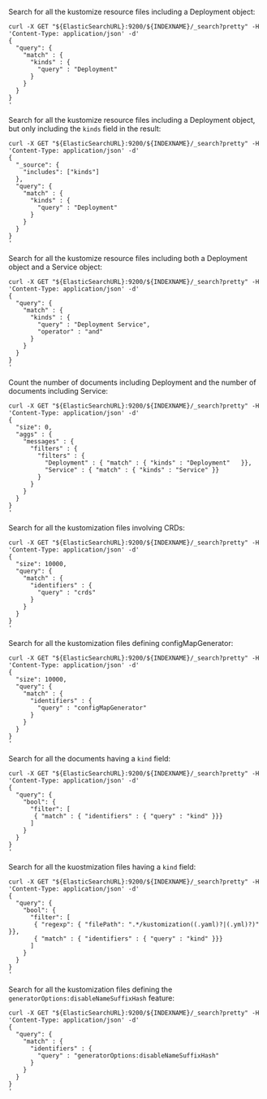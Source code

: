 Search for all the kustomize resource files including a Deployment object:
```
curl -X GET "${ElasticSearchURL}:9200/${INDEXNAME}/_search?pretty" -H 'Content-Type: application/json' -d'
{
  "query": {
    "match" : {
      "kinds" : {
        "query" : "Deployment"
      }
    }
  }
}
'
```

Search for all the kustomize resource files including a Deployment object, but only
including the `kinds` field in the result:
```
curl -X GET "${ElasticSearchURL}:9200/${INDEXNAME}/_search?pretty" -H 'Content-Type: application/json' -d'
{
  "_source": {
    "includes": ["kinds"]
  },
  "query": {
    "match" : {
      "kinds" : {
        "query" : "Deployment"
      }
    }
  }
}
'
```

Search for all the kustomize resource files including both a Deployment object and 
a Service object:
```
curl -X GET "${ElasticSearchURL}:9200/${INDEXNAME}/_search?pretty" -H 'Content-Type: application/json' -d'
{
  "query": {
    "match" : {
      "kinds" : {
        "query" : "Deployment Service",
        "operator" : "and"
      }
    }
  }
}
'
```

Count the number of documents including Deployment and the number of documents 
including Service:
```
curl -X GET "${ElasticSearchURL}:9200/${INDEXNAME}/_search?pretty" -H 'Content-Type: application/json' -d'
{
  "size": 0,
  "aggs" : {
    "messages" : {
      "filters" : {
        "filters" : {
          "Deployment" : { "match" : { "kinds" : "Deployment"   }},
          "Service" : { "match" : { "kinds" : "Service" }}
        }
      }
    }
  }
}
'
```

Search for all the kustomization files involving CRDs:
```
curl -X GET "${ElasticSearchURL}:9200/${INDEXNAME}/_search?pretty" -H 'Content-Type: application/json' -d'
{
  "size": 10000,
  "query": {
    "match" : {
      "identifiers" : {
        "query" : "crds"
      }
    }
  }
}
'
```

Search for all the kustomization files defining configMapGenerator:
```
curl -X GET "${ElasticSearchURL}:9200/${INDEXNAME}/_search?pretty" -H 'Content-Type: application/json' -d'
{
  "size": 10000,
  "query": {
    "match" : {
      "identifiers" : {
        "query" : "configMapGenerator"
      }
    }
  }
}
'
```

Search for all the documents having a `kind` field:
```
curl -X GET "${ElasticSearchURL}:9200/${INDEXNAME}/_search?pretty" -H 'Content-Type: application/json' -d'
{
  "query": {
    "bool": {
      "filter": [
       { "match" : { "identifiers" : { "query" : "kind" }}}
      ]
    }
  }
}
'
```

Search for all the kuostmization files having a `kind` field:
```
curl -X GET "${ElasticSearchURL}:9200/${INDEXNAME}/_search?pretty" -H 'Content-Type: application/json' -d'
{
  "query": {
    "bool": {
      "filter": [
       { "regexp": { "filePath": ".*/kustomization((.yaml)?|(.yml)?)" }},
       { "match" : { "identifiers" : { "query" : "kind" }}}
      ]
    }
  }
}
'
```

Search for all the kustomization files defining the `generatorOptions:disableNameSuffixHash` feature:
```
curl -X GET "${ElasticSearchURL}:9200/${INDEXNAME}/_search?pretty" -H 'Content-Type: application/json' -d'
{
  "query": {
    "match" : {
      "identifiers" : {
        "query" : "generatorOptions:disableNameSuffixHash"
      }
    }
  }
}
'
```